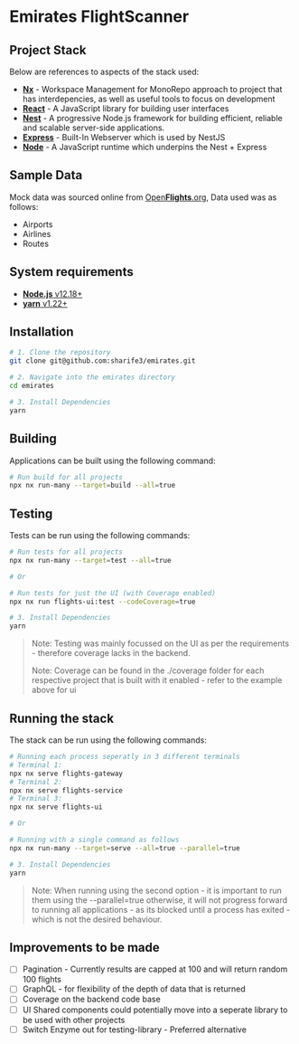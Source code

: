 # Emirates FlightScanner

## Project Stack

Below are references to aspects of the stack used:

- [**Nx**](https://nx.dev) - Workspace Management for MonoRepo approach to project that has interdepencies, as well as useful tools to focus on development
- [**React**](https://reactjs.org) - A JavaScript library for building user interfaces
- [**Nest**](https://nestjs.com) - A progressive Node.js framework for building efficient, reliable and scalable server-side applications.
- [**Express**](https://expressjs.com) - Built-In Webserver which is used by NestJS
- [**Node**](https://nodejs.org) - A JavaScript runtime which underpins the Nest + Express

## Sample Data

Mock data was sourced online from [Open**Flights**.org](https://openflights.org/data.html), Data used was as follows:

- Airports
- Airlines
- Routes

## System requirements

- [**Node.js** v12.18+](https://nodejs.org/en/)
- [**yarn** v1.22+](https://classic.yarnpkg.com/en/)

## Installation

```bash
# 1. Clone the repository
git clone git@github.com:sharife3/emirates.git

# 2. Navigate into the emirates directory
cd emirates

# 3. Install Dependencies
yarn
```

## Building
Applications can be built using the following command:
```bash
# Run build for all projects
npx nx run-many --target=build --all=true
```

## Testing
Tests can be run using the following commands:
```bash
# Run tests for all projects
npx nx run-many --target=test --all=true

# Or

# Run tests for just the UI (with Coverage enabled)
npx nx run flights-ui:test --codeCoverage=true 

# 3. Install Dependencies
yarn
```
> Note: Testing was mainly focussed on the UI as per the requirements - therefore coverage lacks in the backend.
> 
> Note: Coverage can be found in the ./coverage folder for each respective project that is built with it enabled - refer to the example above for ui 


## Running the stack
The stack can be run using the following commands:
```bash
# Running each process seperatly in 3 different terminals
# Terminal 1:
npx nx serve flights-gateway
# Terminal 2:
npx nx serve flights-service
# Terminal 3:
npx nx serve flights-ui

# Or 

# Running with a single command as follows
npx nx run-many --target=serve --all=true --parallel=true

# 3. Install Dependencies
yarn
```
> Note: When running using the second option - it is important to run them using the --parallel=true otherwise, it will not progress forward to running all applications - as its blocked until a process has exited - which is not the desired behaviour.


## Improvements to be made

- [ ] Pagination - Currently results are capped at 100 and will return random 100 flights
- [ ] GraphQL - for flexibility of the depth of data that is returned
- [ ] Coverage on the backend code base
- [ ] UI Shared components could potentially move into a seperate library to be used with other projects
- [ ] Switch Enzyme out for testing-library - Preferred alternative